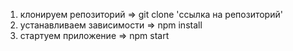 1. клонируем репозиторий => git clone 'ссылка на репозиторий'
2. устанавливаем зависимости => npm install
3. стартуем приложение => npm start